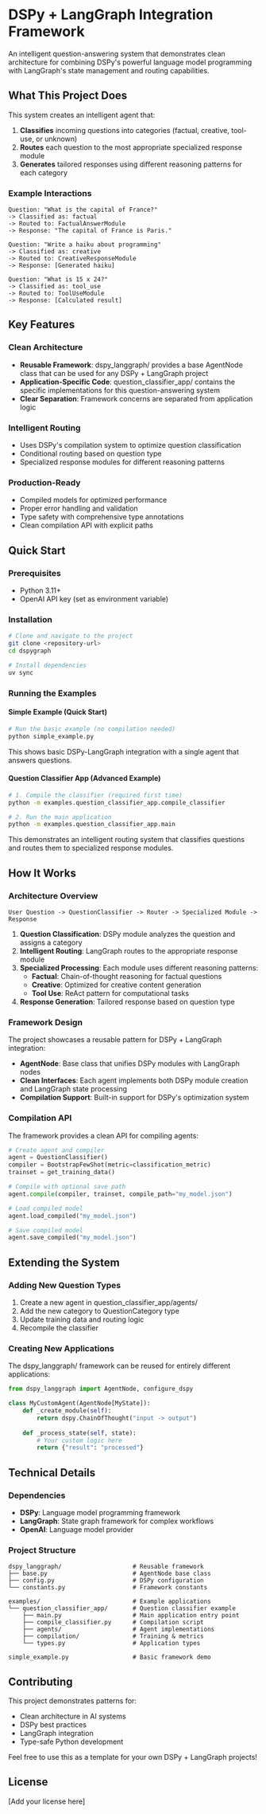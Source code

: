 # DSPy + LangGraph Integration Framework

An intelligent question-answering system that demonstrates clean architecture for combining DSPy's powerful language model programming with LangGraph's state management and routing capabilities.

## What This Project Does

This system creates an intelligent agent that:
1. **Classifies** incoming questions into categories (factual, creative, tool-use, or unknown)
2. **Routes** each question to the most appropriate specialized response module
3. **Generates** tailored responses using different reasoning patterns for each category

### Example Interactions

```
Question: "What is the capital of France?"
-> Classified as: factual
-> Routed to: FactualAnswerModule
-> Response: "The capital of France is Paris."

Question: "Write a haiku about programming"
-> Classified as: creative  
-> Routed to: CreativeResponseModule
-> Response: [Generated haiku]

Question: "What is 15 x 24?"
-> Classified as: tool_use
-> Routed to: ToolUseModule  
-> Response: [Calculated result]
```

## Key Features

### Clean Architecture
- **Reusable Framework**: dspy_langgraph/ provides a base AgentNode class that can be used for any DSPy + LangGraph project
- **Application-Specific Code**: question_classifier_app/ contains the specific implementations for this question-answering system
- **Clear Separation**: Framework concerns are separated from application logic

### Intelligent Routing
- Uses DSPy's compilation system to optimize question classification
- Conditional routing based on question type
- Specialized response modules for different reasoning patterns

### Production-Ready
- Compiled models for optimized performance
- Proper error handling and validation
- Type safety with comprehensive type annotations
- Clean compilation API with explicit paths

## Quick Start

### Prerequisites
- Python 3.11+
- OpenAI API key (set as environment variable)

### Installation
```bash
# Clone and navigate to the project
git clone <repository-url>
cd dspygraph

# Install dependencies
uv sync
```

### Running the Examples

#### Simple Example (Quick Start)
```bash
# Run the basic example (no compilation needed)
python simple_example.py
```

This shows basic DSPy-LangGraph integration with a single agent that answers questions.

#### Question Classifier App (Advanced Example)
```bash
# 1. Compile the classifier (required first time)
python -m examples.question_classifier_app.compile_classifier

# 2. Run the main application
python -m examples.question_classifier_app.main
```

This demonstrates an intelligent routing system that classifies questions and routes them to specialized response modules.

## How It Works

### Architecture Overview

```
User Question -> QuestionClassifier -> Router -> Specialized Module -> Response
```

1. **Question Classification**: DSPy module analyzes the question and assigns a category
2. **Intelligent Routing**: LangGraph routes to the appropriate response module
3. **Specialized Processing**: Each module uses different reasoning patterns:
   - **Factual**: Chain-of-thought reasoning for factual questions
   - **Creative**: Optimized for creative content generation
   - **Tool Use**: ReAct pattern for computational tasks
4. **Response Generation**: Tailored response based on question type

### Framework Design

The project showcases a reusable pattern for DSPy + LangGraph integration:

- **AgentNode**: Base class that unifies DSPy modules with LangGraph nodes
- **Clean Interfaces**: Each agent implements both DSPy module creation and LangGraph state processing
- **Compilation Support**: Built-in support for DSPy's optimization system

### Compilation API

The framework provides a clean API for compiling agents:

```python
# Create agent and compiler
agent = QuestionClassifier()
compiler = BootstrapFewShot(metric=classification_metric)
trainset = get_training_data()

# Compile with optional save path
agent.compile(compiler, trainset, compile_path="my_model.json")

# Load compiled model
agent.load_compiled("my_model.json")

# Save compiled model
agent.save_compiled("my_model.json")
```

## Extending the System

### Adding New Question Types
1. Create a new agent in question_classifier_app/agents/
2. Add the new category to QuestionCategory type
3. Update training data and routing logic
4. Recompile the classifier

### Creating New Applications
The dspy_langgraph/ framework can be reused for entirely different applications:

```python
from dspy_langgraph import AgentNode, configure_dspy

class MyCustomAgent(AgentNode[MyState]):
    def _create_module(self):
        return dspy.ChainOfThought("input -> output")
    
    def _process_state(self, state):
        # Your custom logic here
        return {"result": "processed"}
```

## Technical Details

### Dependencies
- **DSPy**: Language model programming framework
- **LangGraph**: State graph framework for complex workflows
- **OpenAI**: Language model provider

### Project Structure
```
dspy_langgraph/                    # Reusable framework
├── base.py                        # AgentNode base class
├── config.py                      # DSPy configuration
└── constants.py                   # Framework constants

examples/                          # Example applications
└── question_classifier_app/       # Question classifier example
    ├── main.py                    # Main application entry point
    ├── compile_classifier.py      # Compilation script
    ├── agents/                    # Agent implementations
    ├── compilation/               # Training & metrics
    └── types.py                   # Application types

simple_example.py                  # Basic framework demo
```

## Contributing

This project demonstrates patterns for:
- Clean architecture in AI systems
- DSPy best practices
- LangGraph integration
- Type-safe Python development

Feel free to use this as a template for your own DSPy + LangGraph projects!

## License

[Add your license here]